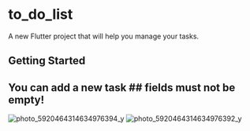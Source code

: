 # to_do_list

A new Flutter project that will help you manage your tasks.

## Getting Started

## You can add a new task ## fields must not be empty!
![photo_5920464314634976394_y](https://github.com/Mah-Moud-Zaki/Todo-App/assets/114239591/a2bd4dae-e940-4c6f-b4c8-6b67bbc11db3) ![photo_5920464314634976392_y](https://github.com/Mah-Moud-Zaki/Todo-App/assets/114239591/0503a59c-4748-4b62-802a-14ea22c2a33b)
